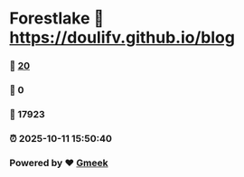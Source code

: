 # Forestlake :link: https://doulifv.github.io/blog 
### :page_facing_up: [20](https://doulifv.github.io/blog/tag.html) 
### :speech_balloon: 0 
### :hibiscus: 17923 
### :alarm_clock: 2025-10-11 15:50:40 
### Powered by :heart: [Gmeek](https://github.com/Meekdai/Gmeek)

